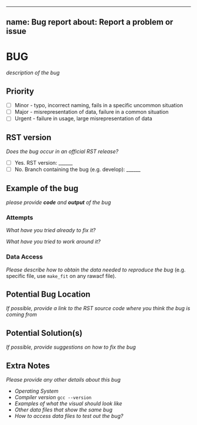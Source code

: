 ----
name: Bug report
about: Report a problem or issue
----

# BUG

*description of the bug*

## Priority

- [ ] Minor - typo, incorrect naming, fails in a specific uncommon situation
- [ ] Major - misrepresentation of data, failure in a common situation
- [ ] Urgent - failure in usage, large misrepresentation of data

## RST version

*Does the bug occur in an official RST release?*

- [ ] Yes. RST version: ______
- [ ] No. Branch containing the bug (e.g. develop): ______

## Example of the bug

*please provide **code** and **output** of the bug*

### Attempts

*What have you tried already to fix it?*

*What have you tried to work around it?*

### Data Access

*Please describe how to obtain the data needed to reproduce the bug* (e.g. specific file, use `make_fit` on any rawacf file).

## Potential Bug Location

*If possible, provide a link to the RST source code where you think the bug is coming from*

## Potential Solution(s)

*If possible, provide suggestions on how to fix the bug*


## Extra Notes

*Please provide any other details about this bug*

- *Operating System*
- *Compiler version* `gcc --version`
- *Examples of what the visual should look like*
- *Other data files that show the same bug*
- *How to access data files to test out the bug?*
